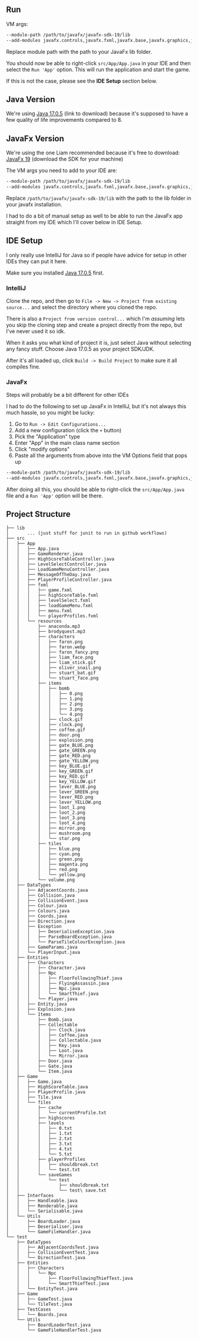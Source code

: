 ## Run

VM args:
```bash
--module-path /path/to/javafx/javafx-sdk-19/lib 
--add-modules javafx.controls,javafx.fxml,javafx.base,javafx.graphics,javafx.media
```
Replace module path with the path to your JavaFx lib folder. 

You should now be able to right-click `src/App/App.java` in your IDE and then 
select the `Run 'App'` option. This will run the application and start the game. 

If this is not the case, please see the **IDE Setup** section below.

## Java Version

We're using [Java 17.0.5](https://www.oracle.com/java/technologies/downloads/#java17) (link to download) because it's supposed to have a few quality of life improvements compared to 8.

## JavaFx Version

We're using the one Liam recommended because it's free to download: [JavaFx 19](https://gluonhq.com/products/javafx/)
(download the SDK for your machine)

The VM args you need to add to your IDE are:

```bash
--module-path /path/to/javafx/javafx-sdk-19/lib 
--add-modules javafx.controls,javafx.fxml,javafx.base,javafx.graphics,javafx.media
```

Replace `/path/to/javafx/javafx-sdk-19/lib` with the path to the lib folder in your javafx installation.

I had to do a bit of manual setup as well to be able to run the JavaFx app straight from my IDE which 
I'll cover below in IDE Setup.

## IDE Setup

I only really use IntelliJ for Java so if people have advice for setup in other IDEs they can put it here.

Make sure you installed [Java 17.0.5](https://www.oracle.com/java/technologies/downloads/#java17) first.

### IntelliJ

Clone the repo, and then go to `File -> New -> Project from existing source...` and select the directory where you cloned the repo.

There is also a `Project from version control...` which I'm _assuming_ lets you skip the cloning step and create a project directly from the repo, but I've never used it so idk.

When it asks you what kind of project it is, just select Java without selecting any fancy stuff. Choose Java 17.0.5 as your project SDK/JDK.

After it's all loaded up, click `Build -> Build Project` to make sure it all compiles fine.

### JavaFx

Steps will probably be a bit different for other IDEs

I had to do the following to set up JavaFx in IntelliJ, but it's not always this much hassle, 
so you might be lucky: 
1. Go to `Run -> Edit Configurations...`
2. Add a new configuration (click the `+` button)
3. Pick the "Application" type
4. Enter "App" in the main class name section
5. Click "modify options"
6. Paste all the arguments from above into the VM Options field that pops up 
```bash
--module-path /path/to/javafx/javafx-sdk-19/lib 
--add-modules javafx.controls,javafx.fxml,javafx.base,javafx.graphics,javafx.media
```
After doing all this, you should be able to right-click the `src/App/App.java` file and a 
`Run 'App'` option will be there. 

## Project Structure
```
├── lib
│       ... (just stuff for junit to run in github workflows)
├── src
│   ├── App
│   │   ├── App.java
│   │   ├── GameRenderer.java
│   │   ├── HighScoreTableController.java
│   │   ├── LevelSelectController.java
│   │   ├── LoadGameMenuController.java
│   │   ├── MessageOfTheDay.java
│   │   ├── PlayerProfileController.java
│   │   ├── fxml
│   │   │   ├── game.fxml
│   │   │   ├── highScoreTable.fxml
│   │   │   ├── levelSelect.fxml
│   │   │   ├── loadGameMenu.fxml
│   │   │   ├── menu.fxml
│   │   │   └── playerProfiles.fxml
│   │   └── resources
│   │       ├── anaconda.mp3
│   │       ├── brodyquest.mp3
│   │       ├── characters
│   │       │   ├── faron.png
│   │       │   ├── faron.webp
│   │       │   ├── faron_fancy.png
│   │       │   ├── liam_face.png
│   │       │   ├── liam_stick.gif
│   │       │   ├── oliver_snail.png
│   │       │   ├── stuart_bat.gif
│   │       │   └── stuart_face.png
│   │       ├── items
│   │       │   ├── bomb
│   │       │   │   ├── 0.png
│   │       │   │   ├── 1.png
│   │       │   │   ├── 2.png
│   │       │   │   ├── 3.png
│   │       │   │   └── 4.png
│   │       │   ├── clock.gif
│   │       │   ├── clock.png
│   │       │   ├── coffee.gif
│   │       │   ├── door.png
│   │       │   ├── explosion.png
│   │       │   ├── gate_BLUE.png
│   │       │   ├── gate_GREEN.png
│   │       │   ├── gate_RED.png
│   │       │   ├── gate_YELLOW.png
│   │       │   ├── key_BLUE.gif
│   │       │   ├── key_GREEN.gif
│   │       │   ├── key_RED.gif
│   │       │   ├── key_YELLOW.gif
│   │       │   ├── lever_BLUE.png
│   │       │   ├── lever_GREEN.png
│   │       │   ├── lever_RED.png
│   │       │   ├── lever_YELLOW.png
│   │       │   ├── loot_1.png
│   │       │   ├── loot_2.png
│   │       │   ├── loot_3.png
│   │       │   ├── loot_4.png
│   │       │   ├── mirror.png
│   │       │   ├── mushroom.png
│   │       │   └── star.png
│   │       ├── tiles
│   │       │   ├── blue.png
│   │       │   ├── cyan.png
│   │       │   ├── green.png
│   │       │   ├── magenta.png
│   │       │   ├── red.png
│   │       │   └── yellow.png
│   │       └── volume.png
│   ├── DataTypes
│   │   ├── AdjacentCoords.java
│   │   ├── Collision.java
│   │   ├── CollisionEvent.java
│   │   ├── Colour.java
│   │   ├── Colours.java
│   │   ├── Coords.java
│   │   ├── Direction.java
│   │   ├── Exception
│   │   │   ├── DeserialiseException.java
│   │   │   ├── ParseBoardException.java
│   │   │   └── ParseTileColourException.java
│   │   ├── GameParams.java
│   │   └── PlayerInput.java
│   ├── Entities
│   │   ├── Characters
│   │   │   ├── Character.java
│   │   │   ├── Npc
│   │   │   │   ├── FloorFollowingThief.java
│   │   │   │   ├── FlyingAssassin.java
│   │   │   │   ├── Npc.java
│   │   │   │   └── SmartThief.java
│   │   │   └── Player.java
│   │   ├── Entity.java
│   │   ├── Explosion.java
│   │   └── Items
│   │       ├── Bomb.java
│   │       ├── Collectable
│   │       │   ├── Clock.java
│   │       │   ├── Coffee.java
│   │       │   ├── Collectable.java
│   │       │   ├── Key.java
│   │       │   ├── Loot.java
│   │       │   └── Mirror.java
│   │       ├── Door.java
│   │       ├── Gate.java
│   │       └── Item.java
│   ├── Game
│   │   ├── Game.java
│   │   ├── HighScoreTable.java
│   │   ├── PlayerProfile.java
│   │   ├── Tile.java
│   │   └── files
│   │       ├── cache
│   │       │   └── currentProfile.txt
│   │       ├── highscores
│   │       ├── levels
│   │       │   ├── 0.txt
│   │       │   ├── 1.txt
│   │       │   ├── 2.txt
│   │       │   ├── 3.txt
│   │       │   ├── 4.txt
│   │       │   └── 5.txt
│   │       ├── playerProfiles
│   │       │   ├── shouldbreak.txt
│   │       │   └── test.txt
│   │       └── saveGames
│   │           └── test
│   │               ├── shouldbreak.txt
│   │               └── test\ save.txt
│   ├── Interfaces
│   │   ├── Handleable.java
│   │   ├── Renderable.java
│   │   └── Serialisable.java
│   └── Utils
│       ├── BoardLoader.java
│       ├── Deserialiser.java
│       └── GameFileHandler.java
└── test
    ├── DataTypes
    │   ├── AdjacentCoordsTest.java
    │   ├── CollisionEventTest.java
    │   └── DirectionTest.java
    ├── Entities
    │   ├── Characters
    │   │   └── Npc
    │   │       ├── FloorFollowingThiefTest.java
    │   │       └── SmartThiefTest.java
    │   └── EntityTest.java
    ├── Game
    │   ├── GameTest.java
    │   └── TileTest.java
    ├── TestCases
    │   └── Boards.java
    └── Utils
        ├── BoardLoaderTest.java
        └── GameFileHandlerTest.java
```